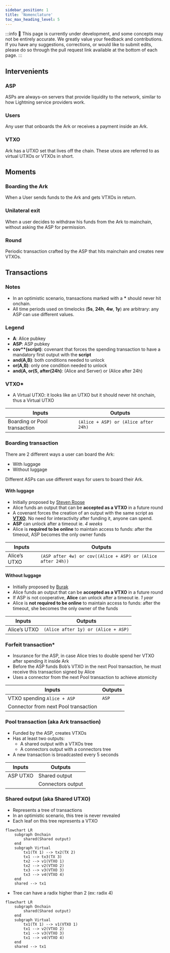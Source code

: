 ```yaml
---
sidebar_position: 1
title: 'Nomenclature'
toc_max_heading_level: 5
---
```


:::info
🚧 This page is currently under development, and some concepts may not be entirely accurate. We greatly value your feedback and contributions. If you have any suggestions, corrections, or would like to submit edits, please do so through the pull request link available at the bottom of each page.
:::

## Intervenients

### ASP

ASPs are always-on servers that provide liquidity to the network, similar to how Lightning service providers work.

### Users

Any user that onboards the Ark or receives a payment inside an Ark.

### VTXO

Ark has a UTXO set that lives off the chain. These utxos are referred to as virtual UTXOs or VTXOs in short.

## Moments

### Boarding the Ark

When a User sends funds to the Ark and gets VTXOs in return.

### Unilateral exit

When a user decides to withdraw his funds from the Ark to mainchain, without asking the ASP for permission.

### Round

Periodic transaction crafted by the ASP that hits mainchain and creates new VTXOs.

## Transactions

### Notes

- In an optimistic scenario, transactions marked with a **\*** should never hit onchain.
- All time periods used on timelocks (**5s**, **24h**, **4w**, **1y**) are arbitrary: any ASP can use different values.

### Legend

- **A**: Alice pubkey
- **ASP**: ASP pubkey
- **cov\*\*(script)**: covenant that forces the spending transaction to have a mandatory first output with the **script**
- **and(A,B)**: both conditions needed to unlock
- **or(A,B)**: only one condition needed to unlock
- **and(A, or(S, after(24h)**: (Alice and Server) or (Alice after 24h)

### VTXO\*

- A Virtual UTXO: it looks like an UTXO but it should never hit onchain, thus a Virtual UTXO

| Inputs                       | Outputs                              |
| ---------------------------- | ------------------------------------ |
| Boarding or Pool transaction | `(Alice + ASP) or (Alice after 24h)` |

### Boarding transaction

There are 2 different ways a user can board the Ark:

- With luggage
- Without luggage

Different ASPs can use different ways for users to board their Ark.

#### With luggage

- Initially proposed by [Steven Roose](https://roose.io/presentations/understanding-ark.pdf)
- Alice funds an output that can be **accepted as a VTXO** in a future round
- A covenant forces the creation of an output with the same script as [**VTXO**](#VTXO). No need for interactivity after funding it, anyone can spend.
- **ASP** can unlock after a timeout ie. _4 weeks_
- Alice is **required to be online** to maintain access to funds: after the timeout, ASP becomes the only owner funds

| Inputs       | Outputs                                                     |
| ------------ | ----------------------------------------------------------- |
| Alice’s UTXO | `(ASP after 4w) or cov((Alice + ASP) or (Alice after 24h))` |

#### Without luggage

- Initially proposed by [Burak](https://lists.linuxfoundation.org/pipermail/bitcoin-dev/2023-May/021694.html)
- Alice funds an output that can be **accepted as a VTXO** in a future round
- If ASP is not cooperative, **Alice** can unlock after a timeout ie. _1 year_
- Alice is **not required to be online** to maintain access to funds: after the timeout, she becomes the only owner of the funds

| Inputs       | Outputs                             |
| ------------ | ----------------------------------- |
| Alice’s UTXO | `(Alice after 1y) or (Alice + ASP)` |

### Forfeit transaction\*

- Insurance for the ASP, in case Alice tries to double spend her VTXO after spending it inside Ark
- Before the ASP funds Bob’s VTXO in the next Pool transaction, he must receive this transaction signed by Alice
- Uses a connector from the next Pool transaction to achieve atomicity

| Inputs                               | Outputs |
| ------------------------------------ | ------- |
| VTXO spending `Alice + ASP`          | `ASP`   |
| Connector from next Pool transaction |

### Pool transaction (aka Ark transaction)

- Funded by the ASP, creates VTXOs
- Has at least two outputs:
  - A shared output with a VTXOs tree
  - A connectors output with a connectors tree
- A new transaction is broadcasted every 5 seconds

| Inputs   | Outputs           |
| -------- | ----------------- |
| ASP UTXO | Shared output     |
|          | Connectors output |

### Shared output (aka Shared UTXO)

- Represents a tree of transactions
- In an optimistic scenario, this tree is never revealed
- Each leaf on this tree represents a VTXO

```mermaid
flowchart LR
    subgraph Onchain
        shared(Shared output)
    end
    subgraph Virtual
        tx1(TX 1) --> tx2(TX 2)
        tx1 --> tx3(TX 3)
        tx2 --> v1(VTXO 1)
        tx2 --> v2(VTXO 2)
        tx3 --> v3(VTXO 3)
        tx3 --> v4(VTXO 4)
    end
    shared --> tx1
```

- Tree can have a radix higher than 2 (ex: radix 4)

```mermaid
flowchart LR
    subgraph Onchain
        shared(Shared output)
    end
    subgraph Virtual
        tx1(TX 1) --> v1(VTXO 1)
        tx1 --> v2(VTXO 2)
        tx1 --> v3(VTXO 3)
        tx1 --> v4(VTXO 4)
    end
    shared --> tx1
```
